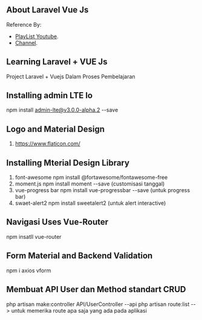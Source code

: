 ## About Laravel Vue Js

Reference By:

-   [PlayList Youtube](https://www.youtube.com/playlist?list=PLB4AdipoHpxaHDLIaMdtro1eXnQtl_UvE).
-   [Channel](https://www.youtube.com/c/CodeInspire).

## Learning Laravel + VUE Js

Project Laravel + Vuejs Dalam Proses Pembelajaran

## Installing admin LTE Io

npm install admin-lte@v3.0.0-alpha.2 --save

## Logo and Material Design

1. https://www.flaticon.com/

## Installing Mterial Design Library

1. font-awesome
   npm install @fortawesome/fontawesome-free
2. moment.js
   npm install moment --save (customisasi tanggal)
3. vue-progress bar
   npm install vue-progressbar --save (untuk progress bar)
4. swaet-alert2
   npm install sweetalert2 (untuk alert interactive)

## Navigasi Uses Vue-Router

npm insatll vue-router

## Form Material and Backend Validation

npm i axios vform

## Membuat API User dan Method standart CRUD

php artisan make:controller API/UserController --api
php artisan route:list --> untuk memerika route apa saja yang ada pada aplikasi
